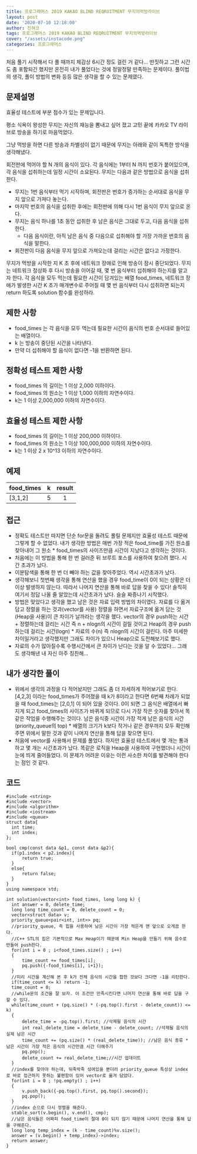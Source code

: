 ```yaml
---
title: 프로그래머스 2019 KAKAO BLIND REQRUITMENT 무지의먹방라이브
layout: post
date: '2020-07-10 12:18:00'
author: 진혀크
tags: 프로그래머스 2019 KAKAO BLIND REQRUITMENT 무지의먹방라이브
cover: "/assets/instacode.png"
categories: 프로그래머스
---
```


처음 풀기 시작해서 다 풀 때까지 체감상 6시간 정도 걸린 거 같다... 딴짓하고 그런 시간도 좀 포함되긴 했지만 온전히 내가 풀었다는 것에 정말정말 만족하는 문제이다. 풀이법의 생각, 풀이 방법의 변화 등등 많은 생각을 할 수 있는 문제였다.

## 문제설명
효율성 테스트에 부분 점수가 있는 문제입니다.

평소 식욕이 왕성한 무지는 자신의 재능을 뽐내고 싶어 졌고 고민 끝에 카카오 TV 라이브로 방송을 하기로 마음먹었다.

그냥 먹방을 하면 다른 방송과 차별성이 없기 때문에 무지는 아래와 같이 독특한 방식을 생각해냈다.

회전판에 먹어야 할 N 개의 음식이 있다.
각 음식에는 1부터 N 까지 번호가 붙어있으며, 각 음식을 섭취하는데 일정 시간이 소요된다.
무지는 다음과 같은 방법으로 음식을 섭취한다.

* 무지는 1번 음식부터 먹기 시작하며, 회전판은 번호가 증가하는 순서대로 음식을 무지 앞으로 가져다 놓는다.
* 마지막 번호의 음식을 섭취한 후에는 회전판에 의해 다시 1번 음식이 무지 앞으로 온다.
* 무지는 음식 하나를 1초 동안 섭취한 후 남은 음식은 그대로 두고, 다음 음식을 섭취한다.
  * 다음 음식이란, 아직 남은 음식 중 다음으로 섭취해야 할 가장 가까운 번호의 음식을 말한다.
* 회전판이 다음 음식을 무지 앞으로 가져오는데 걸리는 시간은 없다고 가정한다.

무지가 먹방을 시작한 지 K 초 후에 네트워크 장애로 인해 방송이 잠시 중단되었다.
무지는 네트워크 정상화 후 다시 방송을 이어갈 때, 몇 번 음식부터 섭취해야 하는지를 알고자 한다.
각 음식을 모두 먹는데 필요한 시간이 담겨있는 배열 food_times, 네트워크 장애가 발생한 시간 K 초가 매개변수로 주어질 때 몇 번 음식부터 다시 섭취하면 되는지 return 하도록 solution 함수를 완성하라.

## 제한 사항
* food_times 는 각 음식을 모두 먹는데 필요한 시간이 음식의 번호 순서대로 들어있는 배열이다.
* k 는 방송이 중단된 시간을 나타낸다.
* 만약 더 섭취해야 할 음식이 없다면 -1을 반환하면 된다.

## 정확성 테스트 제한 사항
* food_times 의 길이는 1 이상 2,000 이하이다.
* food_times 의 원소는 1 이상 1,000 이하의 자연수이다.
* k는 1 이상 2,000,000 이하의 자연수이다.

## 효율성 테스트 제한 사항
* food_times 의 길이는 1 이상 200,000 이하이다.
* food_times 의 원소는 1 이상 100,000,000 이하의 자연수이다.
* k는 1 이상 2 x 10^13 이하의 자연수이다.

## 예제

|food_times|k|result|
|:-----------|:----:|:----:|
|[3,1,2]|5|1|

## 접근

* 정확도 테스트만 따지면 단순 for문을 돌려도 풀릴 문제지만 효율성 테스트 때문에 그렇게 할 수 없었다. 내가 생각한 방법은 매번 가장 적은 food_time를 가진 원소를 찾아내어 그 원소 * food_times의 사이즈만큼 시간이 지났다고 생각하는 것이다.
* 처음에는 이 방법을 통해 한 번 걸러준 뒤 브루트 포스를 사용하여 찾으려 했다. 시간 초과가 났다.
* 이분탐색을 통해 한 번 더 빼야 하는 값을 찾아주었다. 역시 시간초과가 났다.
* 생각해보니 첫번째 생각을 통해 연산을 했을 경우 food_time이 0이 되는 상황은 더 이상 발생하지 않는다. 따라서 나머지 연산을 통해 바로 답을 찾을 수 있다! 솔직히 여기서 정답 나올 줄 알았는데 시간초과가 났다. 슬슬 짜증나기 시작했다.
* 방법은 맞았다고 생각을 했고 남은 것은 자료 입력 방법의 차이였다. 자료를 다 옮겨 담고 정렬을 하는 것과(vector를 사용) 정렬을 하면서 자료구조에 옮겨 담는 것(Heap을 사용)이 큰 차이가 날까라는 생각을 했다. vector의 경우 push하는 시간 + 정렬하는데 걸리는 시간 즉 n + nlogn의 시간이 걸릴 것이고 Heap의 경우 push하는데 걸리는 시간(logn) * 자료의 수(n) 즉 nlogn의 시간이 걸린다. 아주 미세한 차이일거라고 생각했지만 그래도 차이가 있으니 Heap으로 도전해보기로 했다.
* 자료의 수가 많아질수록 수행시간에서 큰 차이가 난다는 것을 알 수 있었다... 그래도 생각해낸 내 자신 아주 칭찬해...


## 내가 생각한 풀이

* 위에서 생각의 과정을 다 적어놨지만 그래도 좀 더 자세하게 적어보기로 한다. [4,2,3] 이라는 food_times가 주어졌을 때 k가 8이라고 한다면 6번째 차례가 되었을 때 food_times는 [2,0,1] 이 되어 있을 것이다. 0이 되면 그 음식은 배열에서 빠지게 되고 food_times의 사이즈가 바뀌게 되므로 다시 가장 작은 숫자를 찾아서 똑같은 작업을 수행해주는 것이다. 남은 음식중 시간이 가장 적게 남은 음식의 시간(priority_queue의 top) * 배열의 크기가 k보다 작거나 같은 경우까지 모두 확인해주면 위에서 말한 것과 같이 나머지 연산을 통해 답을 찾으면 된다.
* 처음에 vector를 사용해서 문제를 풀었다. 하지만 효율성 테스트에서 몇 개는 통과하고 몇 개는 시간초과가 났다. 똑같은 로직을 Heap을 사용하여 구현했더니 시간이 눈에 띄게 줄어들었다. 이 문제가 어려운 이유는 이런 사소한 차이를 발견해야 한다는 점인 것 같다.

## 코드

    #include <string>
    #include <vector>
    #include <algorithm>
    #include <iostream>
    #include <queue>
    struct data{
      int time;
      int index;
    };

    bool cmp(const data &p1, const data &p2){
      if(p1.index < p2.index){
          return true;
      }
      else{
          return false;
      }
    }
    using namespace std;

    int solution(vector<int> food_times, long long k) {
      int answer = 0, delete_time;
      long long time_count = 0, delete_count = 0;
      vector<struct data> v;
      priority_queue<pair<int, int>> pq;
      //priority_queue, 즉 힙을 사용하여 남은 시간이 가장 적은게 맨 앞으로 오게끔 한다.
      //C++ STL의 힙은 기본적으로 Max Heap이기 때문에 Min Heap을 만들기 위해 음수로 만들어 push한다.
      for(int i = 0 ; i<food_times.size() ; i++)
      {
          time_count += food_times[i];
          pq.push({-food_times[i], i+1});
      }
      //미리 시간을 계산해 본 후 k가 전체 음식의 시간을 합한 것보다 크다면 -1을 리턴한다.
      if(time_count <= k) return -1;
      time_count = 0;
      //while문의 조건을 잘 보자. 이 조건만 만족시킨다면 나머지 연산을 통해 바로 답을 구할 수 있다.
      while(time_count + (pq.size() * (-pq.top().first - delete_count)) <= k)
      {
          delete_time = -pq.top().first; //삭제될 음식의 시간
          int real_delete_time = delete_time - delete_count; //삭제될 음식의 실제 남은 시간
          time_count += (pq.size() * (real_delete_time)); //남은 음식 종류 * 남은 시간이 가장 적은 음식의 시간만큼 시간 더해주기
          pq.pop();
          delete_count += real_delete_time;//시간 업데이트
      }
      //index를 찾아야 하는데, 뒤죽박죽 섞여있을 뿐더러 priority_queue 특성상 index로 바로 접근하지 못하는 불편함이 있어 vector로 옮겨 담았다.
      for(int i = 0 ; !pq.empty() ; i++)
      {
          v.push_back({-pq.top().first, pq.top().second});
          pq.pop();
      }
      //index 순으로 다시 정렬을 해준다.
      stable_sort(v.begin(), v.end(), cmp);
      //남은 음식들은 어짜피 food_time이 절대 0이 되지 않기 때문에 나머지 연산을 통해 답을 구해준다.
      long long temp_index = (k - time_count)%v.size();
      answer = (v.begin() + temp_index)->index;
      return answer;
    }
